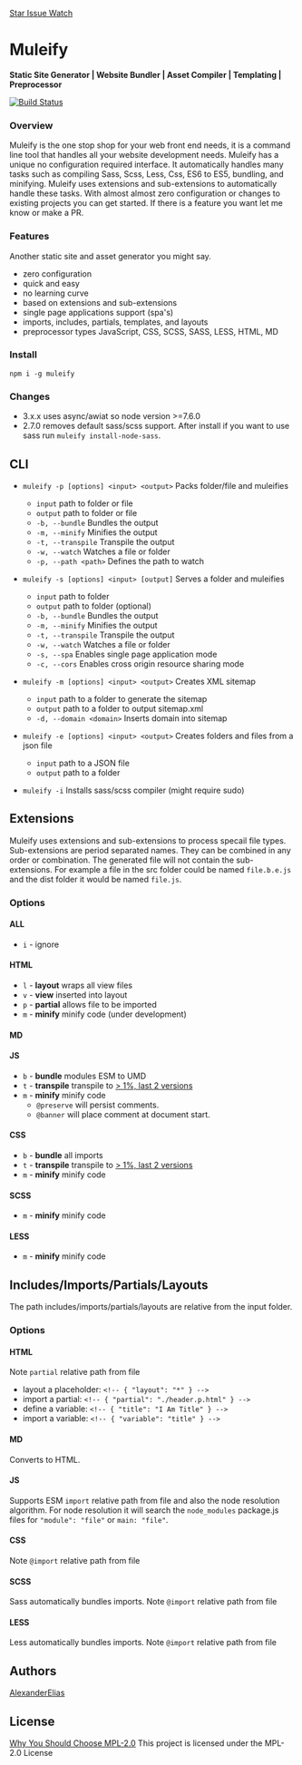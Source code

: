 [Star Issue Watch](https://github.com/AlexanderElias/muleify)

# Muleify
**Static Site Generator | Website Bundler | Asset Compiler | Templating | Preprocessor**

[![Build Status](https://travis-ci.org/AlexanderElias/muleify.svg?branch=master)](https://travis-ci.org/AlexanderElias/muleify)

### Overview
Muleify is the one stop shop for your web front end needs, it is a command line tool that handles all your website development needs. Muleify has a unique no configuration required interface. It automatically handles many tasks such as compiling Sass, Scss, Less, Css, ES6 to ES5, bundling, and minifying. Muleify uses extensions and sub-extensions to automatically handle these tasks. With almost almost zero configuration or changes to existing projects you can get started. If there is a feature you want let me know or make a PR.

### Features
Another static site and asset generator you might say.
- zero configuration
- quick and easy
- no learning curve
- based on extensions and sub-extensions
- single page applications support (spa's)
- imports, includes, partials, templates, and layouts
- preprocessor types JavaScript, CSS, SCSS, SASS, LESS, HTML, MD

### Install
`npm i -g muleify`

### Changes
- 3.x.x uses async/awiat so node version >=7.6.0
- 2.7.0 removes default sass/scss support. After install if you want to use sass run `muleify install-node-sass`.

## CLI
- `muleify -p [options] <input> <output>` Packs folder/file and muleifies
	- `input` path to folder or file
	- `output` path to folder or file
	- `-b, --bundle` Bundles the output
	- `-m, --minify` Minifies the output
	- `-t, --transpile` Transpile the output
	- `-w, --watch` Watches a file or folder
	- `-p, --path <path>` Defines the path to watch

- `muleify -s [options] <input> [output]` Serves a folder and muleifies
	- `input` path to folder
	- `output` path to folder (optional)
	- `-b, --bundle` Bundles the output
	- `-m, --minify` Minifies the output
	- `-t, --transpile` Transpile the output
	- `-w, --watch` Watches a file or folder
	- `-s, --spa` Enables single page application mode
	- `-c, --cors` Enables cross origin resource sharing mode

- `muleify -m [options] <input> <output>` Creates XML sitemap
	- `input` path to a folder to generate the sitemap
	- `output` path to a folder to output sitemap.xml
	- `-d, --domain <domain>` Inserts domain into sitemap

- `muleify -e [options] <input> <output>` Creates folders and files from a json file
	- `input` path to a JSON file
	- `output` path to a folder

- `muleify -i` Installs sass/scss compiler (might require sudo)

## Extensions
Muleify uses extensions and sub-extensions to process specail file types. Sub-extensions are period separated names. They can be combined in any order or combination. The generated file will not contain the sub-extensions. For example a file in the src folder could be named `file.b.e.js` and the dist folder it would be named `file.js`.

### Options

#### ALL
- `i` - ignore

#### HTML
- `l` - **layout** wraps all view files
- `v` - **view** inserted into layout
- `p` - **partial** allows file to be imported
- `m` - **minify** minify code (under development)

#### MD

#### JS
- `b` - **bundle** modules ESM to UMD
- `t` - **transpile** transpile to [> 1%, last 2 versions](http://browserl.ist/?q=%3E+1%25%2C+last+2+versions)
- `m` - **minify** minify code
	- `@preserve` will persist comments.
	- `@banner` will place comment at document start.

#### CSS
- `b` - **bundle** all imports
- `t` - **transpile** transpile to [> 1%, last 2 versions](http://browserl.ist/?q=%3E+1%25%2C+last+2+versions)
- `m` - **minify** minify code

#### SCSS
- `m` - **minify** minify code

#### LESS
- `m` - **minify** minify code

## Includes/Imports/Partials/Layouts
The path includes/imports/partials/layouts are relative from the input folder.

### Options

#### HTML
Note `partial` relative path from file
- layout a placeholder: `<!-- { "layout": "*" } -->`
- import a partial: `<!-- { "partial": "./header.p.html" } -->`
- define a variable: `<!-- { "title": "I Am Title" } -->`
- import a variable: `<!-- { "variable": "title" } -->`

#### MD
Converts to HTML.

#### JS
Supports ESM `import` relative path from file and also the node resolution algorithm. For node resolution it will search the `node_modules` package.js files for `"module": "file"` or `main: "file"`.

#### CSS
Note `@import` relative path from file

#### SCSS
Sass automatically bundles imports.
Note `@import` relative path from file

#### LESS
Less automatically bundles imports.
Note `@import` relative path from file

## Authors
[AlexanderElias](https://github.com/AlexanderElias)

## License
[Why You Should Choose MPL-2.0](http://veldstra.org/2016/12/09/you-should-choose-mpl2-for-your-opensource-project.html)
This project is licensed under the MPL-2.0 License
